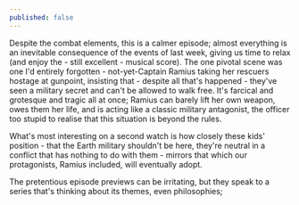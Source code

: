```yaml
---
published: false
---
```


Despite the combat elements, this is a calmer episode; almost everything is an inevitable consequence of the events of last week, giving us time to relax (and enjoy the - still excellent - musical score). The one pivotal scene was one I'd entirely forgotten - not-yet-Captain Ramius taking her rescuers hostage at gunpoint, insisting that - despite all that's happened - they've seen a military secret and can't be allowed to walk free. It's farcical and grotesque and tragic all at once; Ramius can barely lift her own weapon, owes them her life, and is acting like a classic military antagonist, the officer too stupid to realise that this situation is beyond the rules.

What's most interesting on a second watch is how closely these kids' position - that the Earth military shouldn't be here, they're neutral in a conflict that has nothing to do with them - mirrors that which our protagonists, Ramius included, will eventually adopt.

The pretentious episode previews can be irritating, but they speak to a series that's thinking about its themes, even philosophies; 